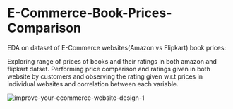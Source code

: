 # E-Commerce-Book-Prices-Comparison

EDA on dataset of E-Commerce websites(Amazon vs Flipkart) book prices:

Exploring range of prices of books and their ratings in both amazon and flipkart datset. Performing price comparison and ratings given in both website by customers and observing the rating given w.r.t prices in individual websites and correlation between each variable.

![improve-your-ecommerce-website-design-1](https://user-images.githubusercontent.com/106775145/200925036-c00130db-bf45-4c35-accb-f38678f84f7b.jpg)
